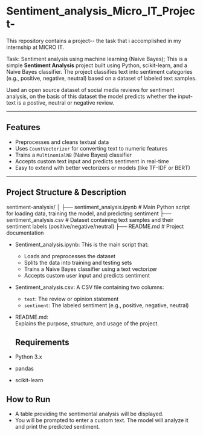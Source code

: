 # Sentiment_analysis_Micro_IT_Project-
This repository contains a project-- the task that i accomplished in my internship at MICRO IT.

Task: Sentiment analysis using machine learning (Naive Bayes);
This is a simple **Sentiment Analysis** project built using Python, scikit-learn, and a Naive Bayes classifier. The project classifies text into sentiment categories (e.g., positive, negative, neutral) based on a dataset of labeled text samples.

Used an open source dataset of social media reviews for sentiment analysis, on the basis of this dataset the model predicts whether the input-text is a postive, neutral or negative review. 

---

## Features

- Preprocesses and cleans textual data
- Uses `CountVectorizer` for converting text to numeric features
- Trains a `MultinomialNB` (Naive Bayes) classifier
- Accepts custom text input and predicts sentiment in real-time
- Easy to extend with better vectorizers or models (like TF-IDF or BERT)

---

## Project Structure & Description
sentiment-analysis/
│
├── sentiment_analysis.ipynb # Main Python script for loading data, training the model, and predicting sentiment
├── sentiment_analysis.csv # Dataset containing text samples and their sentiment labels (positive/negative/neutral)
├── README.md # Project documentation


- Sentiment_analysis.ipynb: 
  This is the main script that:
  - Loads and preprocesses the dataset
  - Splits the data into training and testing sets
  - Trains a Naive Bayes classifier using a text vectorizer
  - Accepts custom user input and predicts sentiment

- Sentiment_analysis.csv:
  A CSV file containing two columns:
  - `text`: The review or opinion statement
  - `sentiment`: The labeled sentiment (e.g., positive, negative, neutral)

- README.md:  
  Explains the purpose, structure, and usage of the project.

  ## Requirements

- Python 3.x
- pandas
- scikit-learn


## How to Run
- A table providing the sentimental analysis will be displayed. 
- You will be prompted to enter a custom text. The model will analyze it and print the predicted sentiment.
